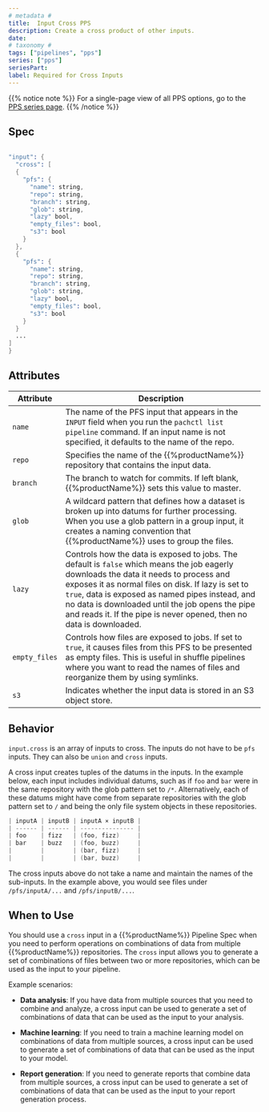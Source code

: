 ```yaml
---
# metadata # 
title:  Input Cross PPS
description: Create a cross product of other inputs. 
date: 
# taxonomy #
tags: ["pipelines", "pps"]
series: ["pps"]
seriesPart:
label: Required for Cross Inputs
---
```


{{% notice note %}}
For a single-page view of all PPS options, go to the [PPS series page](/series/pps).
{{% /notice %}}
## Spec 

```s

"input": {
  "cross": [
  {
    "pfs": {
      "name": string,
      "repo": string,
      "branch": string,
      "glob": string,
      "lazy" bool,
      "empty_files": bool,
      "s3": bool
    }
  },
  {
    "pfs": {
      "name": string,
      "repo": string,
      "branch": string,
      "glob": string,
      "lazy" bool,
      "empty_files": bool,
      "s3": bool
    }
  }
  ...
]
}

```

## Attributes

|Attribute|Description|
|-|-|
|`name`|The name of the PFS input that appears in the `INPUT` field when you run the `pachctl list pipeline` command. If an input name is not specified, it defaults to the name of the repo.|
|`repo`|Specifies the name of the {{%productName%}} repository that contains the input data.|
|`branch`| The branch to watch for commits. If left blank, {{%productName%}} sets this value to master. |
| `glob`| A wildcard pattern that defines how a dataset is broken up into datums for further processing. When you use a glob pattern in a group input, it creates a naming convention that {{%productName%}} uses to group the files.|
|`lazy`| Controls how the data is exposed to jobs. The default is `false` which means the job eagerly downloads the data it needs to process and exposes it as normal files on disk. If lazy is set to `true`, data is exposed as named pipes instead, and no data is downloaded until the job opens the pipe and reads it. If the pipe is never opened, then no data is downloaded.|
|`empty_files`| Controls how files are exposed to jobs. If set to `true`, it causes files from this PFS to be presented as empty files. This is useful in shuffle pipelines where you want to read the names of files and reorganize them by using symlinks.|
|`s3`| Indicates whether the input data is stored in an S3 object store.|


## Behavior 

`input.cross` is an array of inputs to cross.
The inputs do not have to be `pfs` inputs. They can also be
`union` and `cross` inputs.

A cross input creates tuples of the datums in the inputs. In the example
below, each input includes individual datums, such as if  `foo` and `bar`
were in the same repository with the glob pattern set to `/*`.
Alternatively, each of these datums might have come from separate repositories
with the glob pattern set to `/` and being the only file system objects in these
repositories.

```s
| inputA | inputB | inputA ⨯ inputB |
| ------ | ------ | --------------- |
| foo    | fizz   | (foo, fizz)     |
| bar    | buzz   | (foo, buzz)     |
|        |        | (bar, fizz)     |
|        |        | (bar, buzz)     |
```

The cross inputs above do not take a name and maintain
the names of the sub-inputs.
In the example above, you would see files under `/pfs/inputA/...`
and `/pfs/inputB/...`.

## When to Use

You should use a `cross` input in a {{%productName%}} Pipeline Spec when you need to perform operations on combinations of data from multiple {{%productName%}} repositories. The `cross` input allows you to generate a set of combinations of files between two or more repositories, which can be used as the input to your pipeline.

Example scenarios:

- **Data analysis**: If you have data from multiple sources that you need to combine and analyze, a cross input can be used to generate a set of combinations of data that can be used as the input to your analysis.

- **Machine learning**: If you need to train a machine learning model on combinations of data from multiple sources, a cross input can be used to generate a set of combinations of data that can be used as the input to your model.

- **Report generation**: If you need to generate reports that combine data from multiple sources, a cross input can be used to generate a set of combinations of data that can be used as the input to your report generation process.



